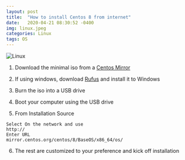 ```yaml
---
layout: post
title:  "How to install Centos 8 from internet"
date:   2020-04-21 08:30:52 -0400
img: linux.jpeg
categories: Linux
tags: OS
---
```


![Linux]({{site.baseurl}}/images/linux.jpeg)

1. Download the minimal iso from a [Centos Mirror][centos-iso]

2. If using windows, download [Rufus][Rufus] and install it to Windows

3. Burn the iso into a USB drive

4. Boot your computer using the USB drive

5. From Installation Source
```
Select On the network and use 
http://
Enter URL 
mirror.centos.org/centos/8/BaseOS/x86_64/os/
```
6. The rest are customized to your preference and kick off installation

[centos-iso]: http://mirror.csclub.uwaterloo.ca/centos/8.1.1911/isos/x86_64/
[Rufus]: https://rufus.ie/
